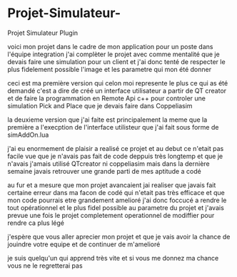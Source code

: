 # Projet-Simulateur-
Projet Simulateur Plugin

  voici mon projet dans le cadre de mon application pour un poste dans l'équipe integration
  j'ai complèter le projet avec comme mentalité que je devais faire une simulation pour un
  client et j'ai donc tenté de respecter le plus fidelement possible l'image et les parametre
  qui mon été donner 
  
  ceci est ma première version qui celon moi represente le plus ce qui as été demandé c'est a 
  dire de créé un interface utilisateur a partir de QT creator et de faire la programmation en 
  Remote Api c++ pour controler une simulation Pick and Place que je devais faire dans Coppeliasim
  
  la deuxieme version que j'ai faite est principalement la meme que la première a l'execption de
  l'interface utilisteur que j'ai fait sous forme de simAddOn.lua
  
  j'ai eu enormement de plaisir a realisé ce projet et au debut ce n'etait pas facile vue que 
  je n'avais pas fait de code deppuis très longtemp et que je n'avais j'amais utilisé QTcreator 
  ni coppeliasim mais dans la dernière semaine javais retrouver une grande parti de mes aptitude 
  a codé 
  
  au fur et a mesure que mon projet avancaient jai realiser que javais fait certaine erreur dans 
  ma facon de codé qui n'etait pas très efficace et que mon code pourrais etre grandement amelioré
  j'ai donc foccucé a rendre le tout opérationnel et le plus fidel possible au parametre du projet
  et j'avais prevue une fois le projet completement operationnel de modiffier pour rendre ca plus légé
  
  j'espère que vous aller aprecier mon projet et que je vais avoir la chance de jouindre votre equipe 
  et de continuer de m'amelioré 
  
  je suis quelqu'un qui apprend très vite et si vous me donnez ma chance vous ne le regretterai pas 
